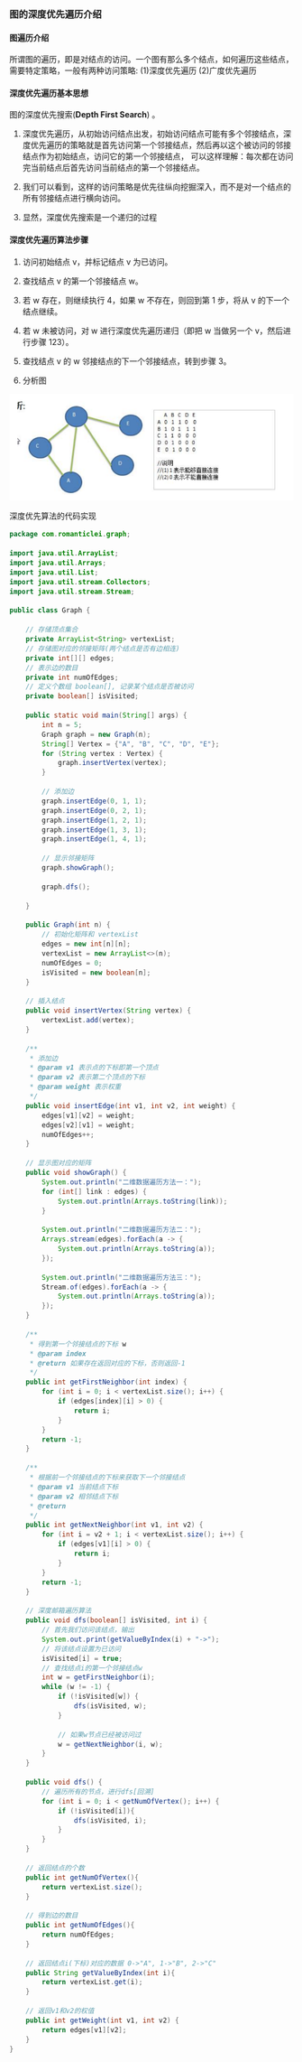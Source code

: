 ### 图的深度优先遍历介绍

#### 图遍历介绍 

所谓图的遍历，即是对结点的访问。一个图有那么多个结点，如何遍历这些结点，需要特定策略，一般有两种访问策略: (1)深度优先遍历 (2)广度优先遍历

#### 深度优先遍历基本思想 

图的深度优先搜索(**Depth First Search**) 。 

1) 深度优先遍历，从初始访问结点出发，初始访问结点可能有多个邻接结点，深度优先遍历的策略就是首先访问第一个邻接结点，然后再以这个被访问的邻接结点作为初始结点，访问它的第一个邻接结点， 可以这样理解：每次都在访问完当前结点后首先访问当前结点的第一个邻接结点。 

2) 我们可以看到，这样的访问策略是优先往纵向挖掘深入，而不是对一个结点的所有邻接结点进行横向访问。 

3) 显然，深度优先搜索是一个递归的过程

#### 深度优先遍历算法步骤 

1) 访问初始结点 v，并标记结点 v 为已访问。 

2) 查找结点 v 的第一个邻接结点 w。 

3) 若 w 存在，则继续执行 4，如果 w 不存在，则回到第 1 步，将从 v 的下一个结点继续。 

4) 若 w 未被访问，对 w 进行深度优先遍历递归（即把 w 当做另一个 v，然后进行步骤 123）。 

5) 查找结点 v 的 w 邻接结点的下一个邻接结点，转到步骤 3。 

6) 分析图

![深度优先分析图](images/深度优先分析图.jpg)

深度优先算法的代码实现

```java
package com.romanticlei.graph;

import java.util.ArrayList;
import java.util.Arrays;
import java.util.List;
import java.util.stream.Collectors;
import java.util.stream.Stream;

public class Graph {

    // 存储顶点集合
    private ArrayList<String> vertexList;
    // 存储图对应的邻接矩阵(两个结点是否有边相连)
    private int[][] edges;
    // 表示边的数目
    private int numOfEdges;
    // 定义个数组 boolean[], 记录某个结点是否被访问
    private boolean[] isVisited;

    public static void main(String[] args) {
        int n = 5;
        Graph graph = new Graph(n);
        String[] Vertex = {"A", "B", "C", "D", "E"};
        for (String vertex : Vertex) {
            graph.insertVertex(vertex);
        }

        // 添加边
        graph.insertEdge(0, 1, 1);
        graph.insertEdge(0, 2, 1);
        graph.insertEdge(1, 2, 1);
        graph.insertEdge(1, 3, 1);
        graph.insertEdge(1, 4, 1);

        // 显示邻接矩阵
        graph.showGraph();

        graph.dfs();

    }

    public Graph(int n) {
        // 初始化矩阵和 vertexList
        edges = new int[n][n];
        vertexList = new ArrayList<>(n);
        numOfEdges = 0;
        isVisited = new boolean[n];
    }

    // 插入结点
    public void insertVertex(String vertex) {
        vertexList.add(vertex);
    }

    /**
     * 添加边
     * @param v1 表示点的下标即第一个顶点
     * @param v2 表示第二个顶点的下标
     * @param weight 表示权重
     */
    public void insertEdge(int v1, int v2, int weight) {
        edges[v1][v2] = weight;
        edges[v2][v1] = weight;
        numOfEdges++;
    }

    // 显示图对应的矩阵
    public void showGraph() {
        System.out.println("二维数据遍历方法一：");
        for (int[] link : edges) {
            System.out.println(Arrays.toString(link));
        }

        System.out.println("二维数据遍历方法二：");
        Arrays.stream(edges).forEach(a -> {
            System.out.println(Arrays.toString(a));
        });

        System.out.println("二维数据遍历方法三：");
        Stream.of(edges).forEach(a -> {
            System.out.println(Arrays.toString(a));
        });
    }

    /**
     * 得到第一个邻接结点的下标 w
     * @param index
     * @return 如果存在返回对应的下标，否则返回-1
     */
    public int getFirstNeighbor(int index) {
        for (int i = 0; i < vertexList.size(); i++) {
            if (edges[index][i] > 0) {
                return i;
            }
        }
        return -1;
    }

    /**
     * 根据前一个邻接结点的下标来获取下一个邻接结点
     * @param v1 当前结点下标
     * @param v2 相邻结点下标
     * @return
     */
    public int getNextNeighbor(int v1, int v2) {
        for (int i = v2 + 1; i < vertexList.size(); i++) {
            if (edges[v1][i] > 0) {
                return i;
            }
        }
        return -1;
    }

    // 深度邮箱遍历算法
    public void dfs(boolean[] isVisited, int i) {
        // 首先我们访问该结点，输出
        System.out.print(getValueByIndex(i) + "->");
        // 将该结点设置为已访问
        isVisited[i] = true;
        // 查找结点i的第一个邻接结点w
        int w = getFirstNeighbor(i);
        while (w != -1) {
            if (!isVisited[w]) {
                dfs(isVisited, w);
            }

            // 如果w节点已经被访问过
            w = getNextNeighbor(i, w);
        }
    }

    public void dfs() {
        // 遍历所有的节点，进行dfs[回溯]
        for (int i = 0; i < getNumOfVertex(); i++) {
            if (!isVisited[i]){
                dfs(isVisited, i);
            }
        }
    }

    // 返回结点的个数
    public int getNumOfVertex(){
        return vertexList.size();
    }

    // 得到边的数目
    public int getNumOfEdges(){
        return numOfEdges;
    }

    // 返回结点i(下标)对应的数据 0->"A", 1->"B", 2->"C"
    public String getValueByIndex(int i){
        return vertexList.get(i);
    }

    // 返回v1和v2的权值
    public int getWeight(int v1, int v2) {
        return edges[v1][v2];
    }
}
```





















